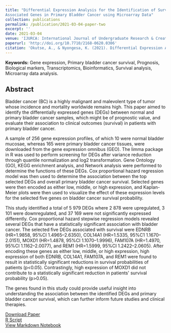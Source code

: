 ```yaml
---
title: "Differential Expression Analysis for the Identification of Survival
Associated Genes in Primary Bladder Cancer using Microarray Data"
collection: publications
permalink: /publication/2021-03-04-paper-two
excerpt: ''
date: 2021-03-04
venue: 'IJURCA: International Journal of Undergraduate Research & Creative Activities'
paperurl: 'http://doi.org/10.7710/2168-0620.0306'
citation: 'Okutse, A., & Nyongesa, K. (2021). Differential Expression Analysis for the Identification of Survival Associated Genes in Primary Bladder Cancer using Microarray Data. <i>International Journal of Undergraduate Research and Creative Activities, 13</i>(1).'
---
```

**Keywords:** Gene expression, Primary bladder cancer survival, Prognosis, Biological markers, Transcriptomics, Bioinformatics, Survival analysis, Microarray data analysis.

## Abstract

Bladder cancer (BC) is a highly malignant and malevolent type of tumor whose incidence and
mortality worldwide remains high. This paper aimed to identify the differentially expressed genes
(DEGs) between normal and primary bladder cancer samples, which might be of prognostic value,
and evaluate their association to clinical outcomes (survival) in patients with primary bladder
cancer. 

A sample of 256 gene expression profiles, of which 10 were normal bladder mucosae,
whereas 165 were primary bladder cancer tissues, were downloaded from the gene expression
omnibus (GEO). The limma package in R was used to perform screening for DEGs after variance
reduction through quantile normalization and log2 transformation. Gene Ontology (GO), KEGG
enrichment analysis, and Network analysis were performed to determine the functions of these
DEGs. Cox proportional hazard regression model was then used to determine the association
between the top selected DEGs and overall primary bladder cancer survival. Selected genes were
then encoded as either low, middle, or high expression, and Kaplan-Meier plots were then used to
visualize the effect of these expression levels for the selected five genes on bladder cancer survival
probability. 

This study identified a total of 5 979 DEGs where 2 878 were upregulated, 3 101 were
downregulated, and 37 169 were not significantly expressed differently. Cox proportional hazard
stepwise regression models revealed several DEGs that have a statistically significant association
with bladder cancer. The selected five DEGs associated with survival were EDNRB (HR=1.9858,
95%CI 1.4965–2.6350), COL14A1 (HR=1.5335, 95%C1 1.1670–2.0151), MOXD1 (HR=1.4878,
95%CI 1.1070–1.9996), FAM107A (HR=1.4970, 95%CI 1.1162–2.0077), and REM1
(HR=1.5999, 95%CI 1.2422–2.0605). After encoding these genes as either low, middle, or high
expression, high expression of both EDNRB, COL14A1, FAM107A, and REM1 were found to
result in statistically significant reductions in survival probabilities of patients (p<0.05).
Contrastingly, high expression of MOXD1 did not contribute to a statistically significant reduction
in patients' survival probability (p>0.05). 

The genes found in this study could provide useful insight
into understanding the association between the identified DEGs and primary bladder cancer
survival, which can further inform future studies and clinical therapies.

[Download Paper](https://okutse.github.io/files/paper-two.pdf) <br>
[R Script](https://github.com/okutse/okutse.github.io/blob/main/files/paper-two-RSurv.R) <br>
[View Markdown Notebook](https://okutse.github.io/survival_analysis/) 
